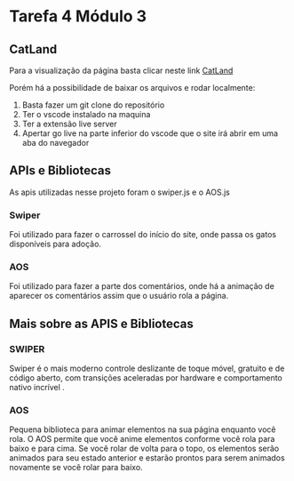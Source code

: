 # Tarefa 4 Módulo 3

## CatLand

Para a visualização da página basta clicar neste link [CatLand](https://linckrafael.github.io/Tarefa4modulo3-DevFullStackJr/)

Porém há a possibilidade de baixar os arquivos e rodar localmente:

1. Basta fazer um git clone do repositório
2. Ter o vscode instalado na maquina
3. Ter a extensão live server
4. Apertar go live na parte inferior do vscode que o site irá abrir em uma aba do navegador

## APIs e Bibliotecas

As apis utilizadas nesse projeto foram o swiper.js e o AOS.js

### Swiper

Foi utilizado para fazer o carrossel do início do site, onde passa os gatos disponíveis para adoção.

### AOS

Foi utilizado para fazer a parte dos comentários, onde há a animação de aparecer os comentários assim que o usuário rola a página.

## Mais sobre as APIS e Bibliotecas

### SWIPER

Swiper é o mais moderno controle deslizante de toque móvel, gratuito e de código aberto, com transições aceleradas por hardware e comportamento nativo incrível .

### AOS

Pequena biblioteca para animar elementos na sua página enquanto você rola. O AOS permite que você anime elementos conforme você rola para baixo e para cima. Se você rolar de volta para o topo, os elementos serão animados para seu estado anterior e estarão prontos para serem animados novamente se você rolar para baixo.
